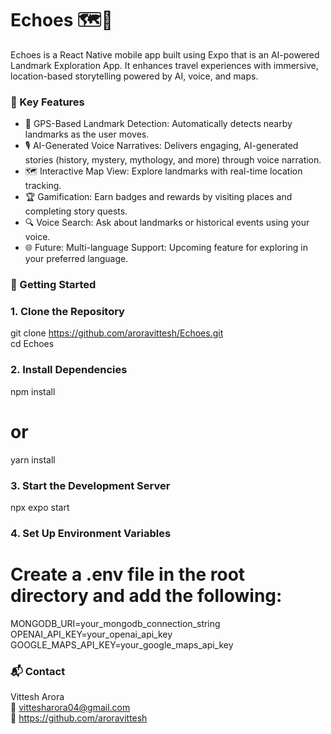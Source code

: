 # Echoes 🗺️📜

Echoes is a React Native mobile app built using Expo that is an AI-powered Landmark Exploration App. It enhances travel experiences with immersive, location-based storytelling powered by AI, voice, and maps.

### 🧠 Key Features

- 📍 GPS-Based Landmark Detection: Automatically detects nearby landmarks as the user moves.
- 🎙️ AI-Generated Voice Narratives: Delivers engaging, AI-generated stories (history, mystery, mythology, and more) through voice narration.
- 🗺️ Interactive Map View: Explore landmarks with real-time location tracking.
- 🏆 Gamification: Earn badges and rewards by visiting places and completing story quests.
- 🔍 Voice Search: Ask about landmarks or historical events using your voice.
- 🌐 Future: Multi-language Support: Upcoming feature for exploring in your preferred language.

### 🚀 Getting Started

### 1. Clone the Repository

git clone https://github.com/aroravittesh/Echoes.git  
cd Echoes

### 2. Install Dependencies

npm install  
# or  
yarn install

### 3. Start the Development Server

npx expo start

### 4. Set Up Environment Variables

# Create a .env file in the root directory and add the following:

MONGODB_URI=your_mongodb_connection_string  
OPENAI_API_KEY=your_openai_api_key  
GOOGLE_MAPS_API_KEY=your_google_maps_api_key

### 📬 Contact

Vittesh Arora  
📧 vittesharora04@gmail.com  
🔗 https://github.com/aroravittesh
